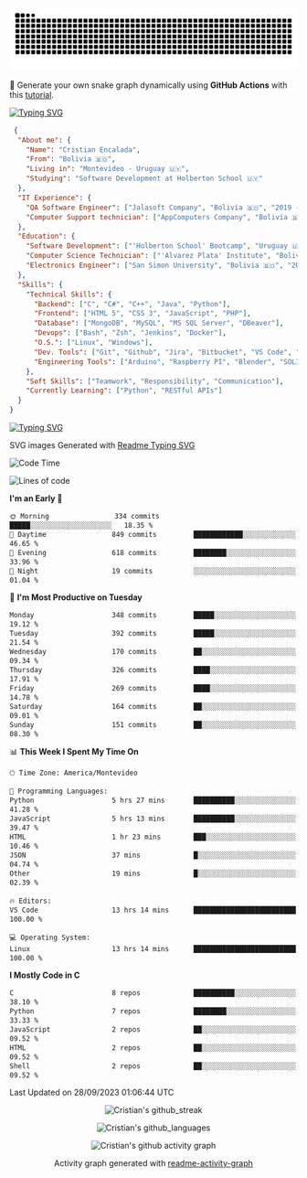 <!---
<p align="left"> <img src="https://komarev.com/ghpvc/?username=cristian-encalada&label=Profile%20views&color=0e75b6&style=flat" alt="cristian-encalada" /> </p>
--->

<picture>
  <source media="(prefers-color-scheme: dark)" srcset="https://raw.githubusercontent.com/cristian-encalada/cristian-encalada/output/github-contribution-grid-snake-dark.svg">
  <source media="(prefers-color-scheme: light)" srcset="https://raw.githubusercontent.com/cristian-encalada/cristian-encalada/output/github-contribution-grid-snake.svg">
  <img alt="github contribution grid snake animation" src="https://raw.githubusercontent.com/cristian-encalada/cristian-encalada/output/github-contribution-grid-snake.svg">
</picture>

 :snake: Generate your own snake graph dynamically using __GitHub Actions__ with this [tutorial](https://cristian-encalada.github.io/docs/posts/generate-snake-graph-github-actions/).

[![Typing SVG](https://readme-typing-svg.demolab.com?duration=4000&pause=500&color=00FF00&background=000000&vCenter=true&width=435&lines=%5Bcristian%40github%5D%24+echo+Hi!;%5Bcristian%40github%5D%24+whoami)](https://git.io/typing-svg)

```JSON
 {
  "About me": {
    "Name": "Cristian Encalada",
    "From": "Bolivia 🇧🇴",
    "Living in": "Montevideo - Uruguay 🇺🇾",
    "Studying": "Software Development at Holberton School 🇺🇾"
  },
  "IT Experience": {
    "QA Software Engineer": ["Jalasoft Company", "Bolivia 🇧🇴", "2019 - 2021"],
    "Computer Support technician": ["AppComputers Company", "Bolivia 🇧🇴", "2016 - 2018"]
  },
  "Education": {
    "Software Development": ["'Holberton School' Bootcamp", "Uruguay 🇺🇾", "2023 - Now"],
    "Computer Science Technician": ["'Alvarez Plata' Institute", "Bolivia 🇧🇴", "2015 - 2017"],
    "Electronics Engineer": ["San Simon University", "Bolivia 🇧🇴", "2011 - 2016"]
  },
  "Skills": {
    "Technical Skills": {
      "Backend": ["C", "C#", "C++", "Java", "Python"],
      "Frontend": ["HTML 5", "CSS 3", "JavaScript", "PHP"],
      "Database": ["MongoDB", "MySQL", "MS SQL Server", "DBeaver"],
      "Devops": ["Bash", "Zsh", "Jenkins", "Docker"],
      "O.S.": ["Linux", "Windows"],
      "Dev. Tools": ["Git", "Github", "Jira", "Bitbucket", "VS Code", "Sublime Text", "Trello"],
      "Engineering Tools": ["Arduino", "Raspberry PI", "Blender", "SOLIDWORKS", "MATLAB"]
    },
    "Soft Skills": ["Teamwork", "Responsibility", "Communication"],
    "Currently Learning": ["Python", "RESTful APIs"]
  }
}
```

[![Typing SVG](https://readme-typing-svg.demolab.com?font=Fira+Code&duration=4000&pause=501&color=00FF00&background=000000&vCenter=true&width=435&lines=%5Bcristian%40github%5D%24+ls+.%2Fstatistics)](https://git.io/typing-svg)

 SVG images Generated with [Readme Typing SVG](https://readme-typing-svg.demolab.com/demo/)

<!--START_SECTION:waka-->
![Code Time](http://img.shields.io/badge/Code%20Time-157%20hrs%2020%20mins-blue)

![Lines of code](https://img.shields.io/badge/From%20Hello%20World%20I%27ve%20Written-199.2%20thousand%20lines%20of%20code-blue)

**I'm an Early 🐤** 

```text
🌞 Morning                334 commits         █████░░░░░░░░░░░░░░░░░░░░   18.35 % 
🌆 Daytime                849 commits         ████████████░░░░░░░░░░░░░   46.65 % 
🌃 Evening                618 commits         ████████░░░░░░░░░░░░░░░░░   33.96 % 
🌙 Night                  19 commits          ░░░░░░░░░░░░░░░░░░░░░░░░░   01.04 % 
```
📅 **I'm Most Productive on Tuesday** 

```text
Monday                   348 commits         █████░░░░░░░░░░░░░░░░░░░░   19.12 % 
Tuesday                  392 commits         █████░░░░░░░░░░░░░░░░░░░░   21.54 % 
Wednesday                170 commits         ██░░░░░░░░░░░░░░░░░░░░░░░   09.34 % 
Thursday                 326 commits         ████░░░░░░░░░░░░░░░░░░░░░   17.91 % 
Friday                   269 commits         ████░░░░░░░░░░░░░░░░░░░░░   14.78 % 
Saturday                 164 commits         ██░░░░░░░░░░░░░░░░░░░░░░░   09.01 % 
Sunday                   151 commits         ██░░░░░░░░░░░░░░░░░░░░░░░   08.30 % 
```


📊 **This Week I Spent My Time On** 

```text
🕑︎ Time Zone: America/Montevideo

💬 Programming Languages: 
Python                   5 hrs 27 mins       ██████████░░░░░░░░░░░░░░░   41.28 % 
JavaScript               5 hrs 13 mins       ██████████░░░░░░░░░░░░░░░   39.47 % 
HTML                     1 hr 23 mins        ███░░░░░░░░░░░░░░░░░░░░░░   10.46 % 
JSON                     37 mins             █░░░░░░░░░░░░░░░░░░░░░░░░   04.74 % 
Other                    19 mins             █░░░░░░░░░░░░░░░░░░░░░░░░   02.39 % 

🔥 Editors: 
VS Code                  13 hrs 14 mins      █████████████████████████   100.00 % 

💻 Operating System: 
Linux                    13 hrs 14 mins      █████████████████████████   100.00 % 
```

**I Mostly Code in C** 

```text
C                        8 repos             ██████████░░░░░░░░░░░░░░░   38.10 % 
Python                   7 repos             ████████░░░░░░░░░░░░░░░░░   33.33 % 
JavaScript               2 repos             ██░░░░░░░░░░░░░░░░░░░░░░░   09.52 % 
HTML                     2 repos             ██░░░░░░░░░░░░░░░░░░░░░░░   09.52 % 
Shell                    2 repos             ██░░░░░░░░░░░░░░░░░░░░░░░   09.52 % 
```




 Last Updated on 28/09/2023 01:06:44 UTC
<!--END_SECTION:waka-->

<div align = "center">

![Cristian's github_streak](https://github-readme-streak-stats.herokuapp.com/?user=cristian-encalada&hide_border=true&theme=dark)

![Cristian's github_languages](https://github-readme-stats.vercel.app/api/top-langs?username=cristian-encalada&show_icons=true&hide_border=true&locale=en&layout=compact&theme=dark)

![Cristian's github activity graph](https://github-readme-activity-graph.vercel.app/graph?username=cristian-encalada&theme=github-compact)

Activity graph generated with [readme-activity-graph](https://github.com/Ashutosh00710/github-readme-activity-graph)

</div>